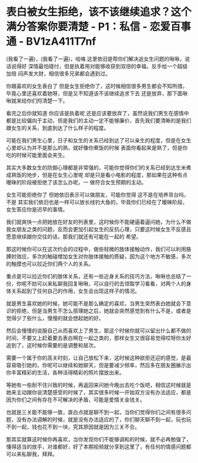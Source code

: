 # 表白被女生拒绝，该不该继续追求？这个满分答案你要清楚 - P1：私信 - 恋爱百事通 - BV1zA411T7nf

(我看了一遍)，(我看了一遍)，哈咯 这里依旧是帮你们解决追女生问题的啾啾，说话说得好 深情最怕错付，但是执着用对能够收获到双倍的幸福，反手给一个超级加倍 闷声发大财，相信很多兄弟都会遇到过。

你跟喜欢的女生表白了 但是女生拒绝你了，这时候相信很多男生都会不知所措，毕竟心里还喜欢着她呀，但是又不知道该不该继续追求下去 还是放弃，那下面啾啾就来给你们捋清楚一下。

看完之后你就知道 你应该是执着呢 还是应该要放弃了，虽然说我们男生在感情中都是比较偏向于主动，但是我们的主动一定不能够廉价，首先我们要清晰的是我们跟女生的关系，到底到达了什么样子的程度。

可能在我们男生心里，日子和女生的关系已经到达了可以亲生的程度，但是在女生心里却认为并不是那么的熟，就好像你煮饭的时候 表面你看起来是熟了，但是你吃的时候可能里面会夹生。

其实大多数女生的防御心理都是非常强的，可能你觉得你们的关系已经到达生米煮成熟饭的地步，但是在女生心里呢 却是只是看小电影的程度，那如果在这种有点暧昧的阶段被拒绝了该怎么办呢，一 做符合女生预期的主动。

女生可能拒绝你了 但她依旧表示可以做朋友，可能你觉得 这不是在培养背台吗，不是 其实我们依旧也是一样可以放长线钓大鱼的，毕竟你们已经在了暧昧阶段，女生答应你是迟早的事情。

我们就爽快一点把她放在好友的列表里，这时候你不能硬逼着逼问她，为什么不做我女朋友之类的问题，反而会更加引起女生的反抗心理，只要这时候女生不反感且愿意继续跟你交往的话，那我们就还有可能在一起的 希望。

那这时候你可以在这次约会的过程中，做些轻微的肢体接触动作，我们可以利用胳膊肘效应，多次的触碰增加女生对你肢体接触的质疑，因为这个地方不敏感，多次的触摸也可以拉近你们两个人的关系。

重点是可以拉近你们的肢体关系，还有一些近身关系的技巧方法，啾啾也总结了一份，你呢不妨可以来私聊我回复啾啾，可以自行的去领取学习看看，对两个人的身体关系起到了任何自己的作用，女生会出现这样子的情况。

就是男生喜欢她的时候，她可能不是那么确定的喜欢，当男生突然表白她就会下意识的拒绝，但是当男生不怎么搭理她之后，她就会突然感觉到有什么不是，或者是觉得少了些什么，慢慢的就会想起她的好。

然后会慢慢的说服自己从而喜欢上了男生，那这个时候你就可以留出什么都不做的时间，不要又上赶着要去表白啊在一起之类的，那样女生又很容易觉得哎呀你太好追到了，这时候你需要的是调整和层次。

需要一个属于你的高关时刻，让自己放松下来，这时候这种欲拒还迎的感觉，是最容易吸引她的，你呢可以继续和她聊天，但是要减少频率，然后多在朋友圈展示出你丰富精彩的生活，各种活得精彩的照片摆放出来。

等她有一些耐不住兴致的时候，再返回来问她今晚出去吃个饭吧，相信这时候就是她来主动跟你说清楚感受的时候了，其实很多时候一开始双方没有办法适应，都是因为你们之间有存在不可解决的矛盾，可能是爱情关金钱关。

也就是三关能不能够一致，直白点就是聊不到一起，当你们觉得你们之间有很多问题，没有办法调解的时候，就是没有办法适应的了，你们聊天聊不到一起，玩也玩不到一起，钱也花不到一块，究其原因就是因为三关不合。

那其实就算这时候你再喜欢，当你发现你们不能够调和的时候，就不必再勉强了，懂得适当的放手，对谁都好，好了本期视频就分享到这里了，有任何的情感问题都可以来私聊我，拜拜。

